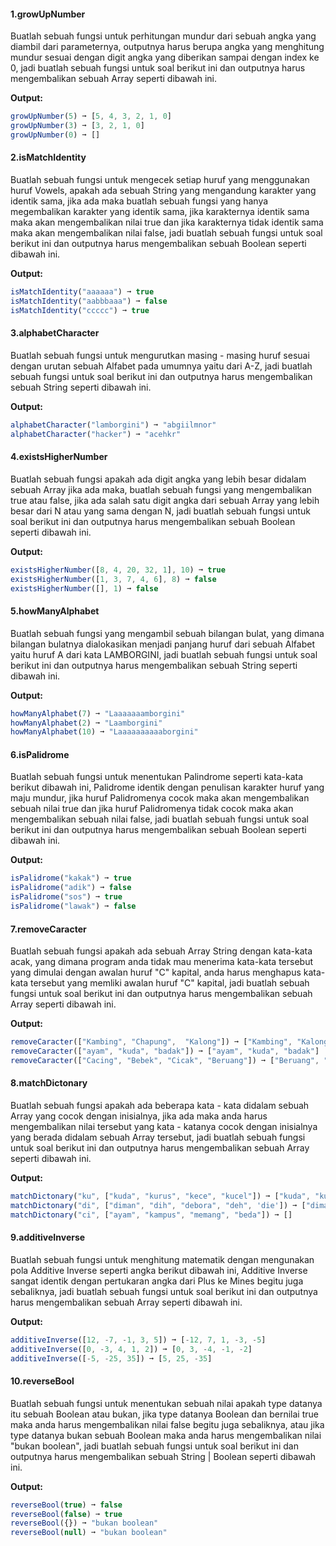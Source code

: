 #### 1.growUpNumber

Buatlah sebuah fungsi untuk perhitungan mundur dari sebuah angka yang diambil dari parameternya, outputnya harus berupa angka yang menghitung mundur sesuai dengan digit angka yang diberikan sampai dengan index ke 0, jadi buatlah sebuah fungsi untuk soal berikut ini dan outputnya harus mengembalikan sebuah Array seperti dibawah ini.

**Output:**
```javascript
growUpNumber(5) ➞ [5, 4, 3, 2, 1, 0]
growUpNumber(3) ➞ [3, 2, 1, 0]
growUpNumber(0) ➞ []
```

#### 2.isMatchIdentity

Buatlah sebuah fungsi untuk mengecek setiap huruf yang menggunakan huruf Vowels, apakah ada sebuah String yang mengandung karakter yang identik sama, jika ada maka buatlah sebuah fungsi yang hanya megembalikan karakter yang identik sama, jika karakternya identik sama maka akan mengembalikan nilai true dan jika karakternya tidak identik sama maka akan mengembalikan nilai false, jadi buatlah sebuah fungsi untuk soal berikut ini dan outputnya harus mengembalikan sebuah Boolean seperti dibawah ini.

**Output:**
```javascript
isMatchIdentity("aaaaaa") ➞ true
isMatchIdentity("aabbbaaa") ➞ false
isMatchIdentity("ccccc") ➞ true
```

#### 3.alphabetCharacter

Buatlah sebuah fungsi untuk mengurutkan masing - masing huruf sesuai dengan urutan sebuah Alfabet pada umumnya yaitu dari A-Z, jadi buatlah sebuah fungsi untuk soal berikut ini dan outputnya harus mengembalikan sebuah String seperti dibawah ini.

**Output:**
```javascript
alphabetCharacter("lamborgini") ➞ "abgiilmnor"
alphabetCharacter("hacker") ➞ "acehkr"
```

#### 4.existsHigherNumber

Buatlah sebuah fungsi apakah ada digit angka yang lebih besar didalam sebuah Array jika ada maka, buatlah sebuah fungsi yang mengembalikan true atau false, jika ada salah satu digit angka dari sebuah Array yang lebih besar dari N atau yang sama dengan N, jadi buatlah sebuah fungsi untuk soal berikut ini dan outputnya harus mengembalikan sebuah Boolean seperti dibawah ini.

**Output:**
```javascript
existsHigherNumber([8, 4, 20, 32, 1], 10) ➞ true
existsHigherNumber([1, 3, 7, 4, 6], 8) ➞ false
existsHigherNumber([], 1) ➞ false
```

#### 5.howManyAlphabet

Buatlah sebuah fungsi yang mengambil sebuah bilangan bulat, yang dimana bilangan bulatnya dialokasikan menjadi panjang huruf dari sebuah Alfabet yaitu huruf A dari kata LAMBORGINI, jadi buatlah sebuah fungsi untuk soal berikut ini dan outputnya harus mengembalikan sebuah String seperti dibawah ini.

**Output:**
```javascript
howManyAlphabet(7) ➞ "Laaaaaaamborgini"
howManyAlphabet(2) ➞ "Laamborgini"
howManyAlphabet(10) ➞ "Laaaaaaaaaaborgini"
```

#### 6.isPalidrome

Buatlah sebuah fungsi untuk menentukan Palindrome seperti kata-kata berikut dibawah ini, Palidrome identik dengan penulisan karakter huruf yang maju mundur, jika huruf Palidromenya cocok maka akan mengembalikan sebuah nilai true dan jika huruf Palidromenya tidak cocok maka akan mengembalikan sebuah nilai false, jadi buatlah sebuah fungsi untuk soal berikut ini dan outputnya harus mengembalikan sebuah Boolean seperti dibawah ini.

**Output:**
```javascript
isPalidrome("kakak") ➞ true
isPalidrome("adik") ➞ false
isPalidrome("sos") ➞ true
isPalidrome("lawak") ➞ false
```

#### 7.removeCaracter

Buatlah sebuah fungsi apakah ada sebuah Array String dengan kata-kata acak, yang dimana program anda tidak mau menerima kata-kata tersebut yang dimulai dengan awalan huruf "C" kapital, anda harus menghapus kata-kata tersebut yang memliki awalan huruf "C" kapital, jadi buatlah sebuah fungsi untuk soal berikut ini dan outputnya harus mengembalikan sebuah Array seperti dibawah ini.

**Output:**
```javascript
removeCaracter(["Kambing", "Chapung",  "Kalong"]) ➞ ["Kambing", "Kalong"]
removeCaracter(["ayam", "kuda", "badak"]) ➞ ["ayam", "kuda", "badak"]
removeCaracter(["Cacing", "Bebek", "Cicak", "Beruang"]) ➞ ["Beruang", "Bebek"]
```

#### 8.matchDictonary

Buatlah sebuah fungsi apakah ada beberapa kata - kata didalam sebuah Array yang cocok dengan inisialnya, jika ada maka anda harus mengembalikan nilai tersebut yang kata - katanya cocok dengan inisialnya yang berada didalam sebuah Array tersebut, jadi buatlah sebuah fungsi untuk soal berikut ini dan outputnya harus mengembalikan sebuah Array seperti dibawah ini.

**Output:**
```javascript
matchDictonary("ku", ["kuda", "kurus", "kece", "kucel"]) ➞ ["kuda", "kurus"]
matchDictonary("di", ["diman", "dih", "debora", "deh", 'die']) ➞ ["diman", "dih", "die"]
matchDictonary("ci", ["ayam", "kampus", "memang", "beda"]) ➞ []
```

#### 9.additiveInverse

Buatlah sebuah fungsi untuk menghitung matematik dengan mengunakan pola Additive Inverse seperti angka berikut dibawah ini, Additive Inverse sangat identik dengan pertukaran angka dari Plus ke Mines begitu juga sebaliknya, jadi buatlah sebuah fungsi untuk soal berikut ini dan outputnya harus mengembalikan sebuah Array seperti dibawah ini.

**Output:**
```javascript
additiveInverse([12, -7, -1, 3, 5]) ➞ [-12, 7, 1, -3, -5]
additiveInverse([0, -3, 4, 1, 2]) ➞ [0, 3, -4, -1, -2]
additiveInverse([-5, -25, 35]) ➞ [5, 25, -35]
```

#### 10.reverseBool

Buatlah sebuah fungsi untuk menentukan sebuah nilai apakah type datanya itu sebuah Boolean atau bukan, jika type datanya Boolean dan bernilai true maka anda harus mengembalikan nilai false begitu juga sebaliknya, atau jika type datanya bukan sebuah Boolean maka anda harus mengembalikan nilai "bukan boolean", jadi buatlah sebuah fungsi untuk soal berikut ini dan outputnya harus mengembalikan sebuah String | Boolean seperti dibawah ini.

**Output:**
```javascript
reverseBool(true) ➞ false
reverseBool(false) ➞ true
reverseBool({}) ➞ "bukan boolean"
reverseBool(null) ➞ "bukan boolean"
```